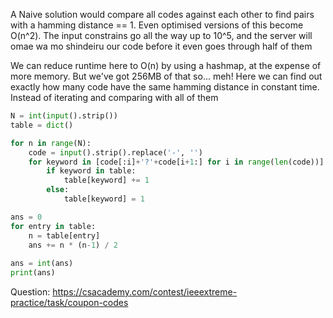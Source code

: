 A Naive solution would compare all codes against each other to find
pairs with a hamming distance == 1. Even optimised versions of this become
O(n^2). The input constrains go all the way up to 10^5, and the server will
omae wa mo shindeiru our code before it even goes through half of them

We can reduce runtime here to O(n) by using a hashmap,
at the expense of more memory. But we've got 256MB of that so... meh!
Here we can find out exactly how many code have the same hamming distance
in constant time. Instead of iterating and comparing with all of them

```python
N = int(input().strip())
table = dict()

for n in range(N):
    code = input().strip().replace('-', '')
    for keyword in [code[:i]+'?'+code[i+1:] for i in range(len(code))]:
        if keyword in table:
            table[keyword] += 1
        else:
            table[keyword] = 1

ans = 0
for entry in table:
    n = table[entry]
    ans += n * (n-1) / 2
    
ans = int(ans)
print(ans)
```

Question: https://csacademy.com/contest/ieeextreme-practice/task/coupon-codes